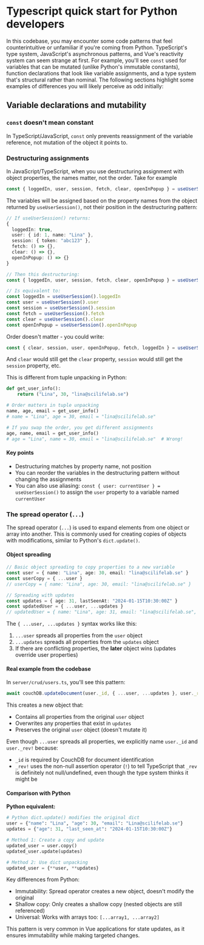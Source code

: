# Typescript quick start for Python developers

In this codebase, you may encounter some code patterns that feel counterintuitive or unfamiliar if you're coming from Python. TypeScript's type system, JavaScript's asynchronous patterns, and Vue's reactivity system can seem strange at first. For example, you'll see `const` used for variables that can be mutated (unlike Python's immutable constants), function declarations that look like variable assignments, and a type system that's structural rather than nominal. The following sections highlight some examples of differences you will likely perceive as odd initially:

## Variable declarations and mutability

### `const` doesn't mean constant

In TypeScript/JavaScript, `const` only prevents reassignment of the variable reference, not mutation of the object it points to.

### Destructuring assignments

In JavaScript/TypeScript, when you use destructuring assignment with object properties, the names matter, not the order. Take for example

```ts
const { loggedIn, user, session, fetch, clear, openInPopup } = useUserSession()
```

The variables will be assigned based on the property names from the object returned by `useUserSession()`, not their position in the destructuring pattern:

```ts
// If useUserSession() returns:
{
  loggedIn: true,
  user: { id: 1, name: "Lina" },
  session: { token: "abc123" },
  fetch: () => {},
  clear: () => {},
  openInPopup: () => {}
}

// Then this destructuring:
const { loggedIn, user, session, fetch, clear, openInPopup } = useUserSession()

// Is equivalent to:
const loggedIn = useUserSession().loggedIn
const user = useUserSession().user
const session = useUserSession().session
const fetch = useUserSession().fetch
const clear = useUserSession().clear
const openInPopup = useUserSession().openInPopup
```

Order doesn't matter - you could write:

```ts
const { clear, session, user, openInPopup, fetch, loggedIn } = useUserSession()
```

And `clear` would still get the `clear` property, `session` would still get the `session` property, etc.

This is different from tuple unpacking in Python:

```python
def get_user_info():
    return ("Lina", 30, "lina@scilifelab.se")

# Order matters in tuple unpacking
name, age, email = get_user_info()
# name = "Lina", age = 30, email = "lina@scilifelab.se"

# If you swap the order, you get different assignments
age, name, email = get_user_info()
# age = "Lina", name = 30, email = "lina@scilifelab.se"  # Wrong!
```

#### Key points

- Destructuring matches by property name, not position
- You can reorder the variables in the destructuring pattern without changing the assignments
- You can also use aliasing: `const { user: currentUser } = useUserSession()` to assign the `user` property to a variable named `currentUser`

### The spread operator (`...`)

The spread operator (`...`) is used to expand elements from one object or array into another. This is commonly used for creating copies of objects with modifications, similar to Python's `dict.update()`.

#### Object spreading

```ts
// Basic object spreading to copy properties to a new variable
const user = { name: "Lina", age: 30, email: "lina@scilifelab.se" }
const userCopy = { ...user }
// userCopy = { name: "Lina", age: 30, email: "lina@scilifelab.se" }

// Spreading with updates
const updates = { age: 31, lastSeenAt: "2024-01-15T10:30:00Z" }
const updatedUser = { ...user, ...updates }
// updatedUser = { name: "Lina", age: 31, email: "lina@scilifelab.se", lastSeenAt: "2024-01-15T10:30:00Z" }
```

The `{ ...user, ...updates }` syntax works like this:

1. `...user` spreads all properties from the `user` object
2. `...updates` spreads all properties from the `updates` object
3. If there are conflicting properties, the **later** object wins (updates override user properties)

#### Real example from the codebase

In `server/crud/users.ts`, you'll see this pattern:

```ts
await couchDB.updateDocument(user._id, { ...user, ...updates }, user._rev!)
```

This creates a new object that:

- Contains all properties from the original `user` object
- Overwrites any properties that exist in `updates`
- Preserves the original `user` object (doesn't mutate it)

Even though `...user` spreads all properties, we explicitly name `user._id` and `user._rev!` because:

- `_id` is required by CouchDB for document identification
- `_rev!` uses the non-null assertion operator (`!`) to tell TypeScript that `_rev` is definitely not null/undefined, even though the type system thinks it might be


#### Comparison with Python

**Python equivalent:**

```python
# Python dict.update() modifies the original dict
user = {"name": "Lina", "age": 30, "email": "Lina@scilifelab.se"}
updates = {"age": 31, "last_seen_at": "2024-01-15T10:30:00Z"}

# Method 1: Create a copy and update
updated_user = user.copy()
updated_user.update(updates)

# Method 2: Use dict unpacking
updated_user = {**user, **updates}
```

Key differences from Python:

- Immutability: Spread operator creates a new object, doesn't modify the original
- Shallow copy: Only creates a shallow copy (nested objects are still referenced)
- Universal: Works with arrays too: `[...array1, ...array2]`

This pattern is very common in Vue applications for state updates, as it ensures immutability while making targeted changes.
